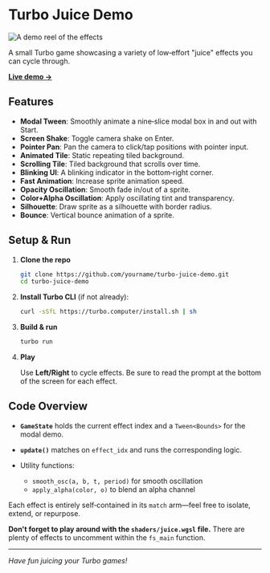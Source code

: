 # Turbo Juice Demo

![A demo reel of the effects](reel.gif)

A small Turbo game showcasing a variety of low‑effort "juice" effects you can cycle through.

[**Live demo &rarr;**](https://magical-cupcake-e8efbd.netlify.app/)

## Features

- **Modal Tween**: Smoothly animate a nine‑slice modal box in and out with Start.
- **Screen Shake**: Toggle camera shake on Enter.
- **Pointer Pan**: Pan the camera to click/tap positions with pointer input.
- **Animated Tile**: Static repeating tiled background.
- **Scrolling Tile**: Tiled background that scrolls over time.
- **Blinking UI**: A blinking indicator in the bottom‑right corner.
- **Fast Animation**: Increase sprite animation speed.
- **Opacity Oscillation**: Smooth fade in/out of a sprite.
- **Color+Alpha Oscillation**: Apply oscillating tint and transparency.
- **Silhouette**: Draw sprite as a silhouette with border radius.
- **Bounce**: Vertical bounce animation of a sprite.

## Setup & Run

1. **Clone the repo**

   ```sh
   git clone https://github.com/yourname/turbo-juice-demo.git
   cd turbo-juice-demo
   ```

2. **Install Turbo CLI** (if not already):

   ```sh
   curl -sSfL https://turbo.computer/install.sh | sh
   ```

3. **Build & run**

   ```sh
   turbo run
   ```

4. **Play**

   Use **Left/Right** to cycle effects. Be sure to read the prompt at the bottom of the screen for each effect.

## Code Overview

- **`GameState`** holds the current effect index and a `Tween<Bounds>` for the modal demo.
- **`update()`** matches on `effect_idx` and runs the corresponding logic.
- Utility functions:

  - `smooth_osc(a, b, t, period)` for smooth oscillation
  - `apply_alpha(color, o)` to blend an alpha channel

Each effect is entirely self‑contained in its `match` arm—feel free to isolate, extend, or repurpose.

**Don't forget to play around with the `shaders/juice.wgsl` file.** There are plenty of effects to uncomment within the `fs_main` function.

---

_Have fun juicing your Turbo games!_
